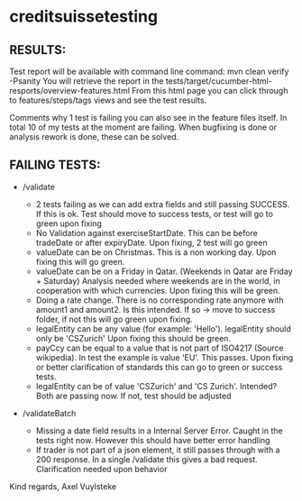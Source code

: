 # creditsuissetesting

## RESULTS:<br />
Test report will be available with command line command: mvn clean verify -Psanity
You will retrieve the report in the tests/target/cucumber-html-resports/overview-features.html
From this html page you can click through to features/steps/tags views and see the test results.

Comments why 1 test is failing you can also see in the feature files itself.
In total 10 of my tests at the moment are failing. When bugfixing is done or analysis rework is done, these can be solved.

## FAILING TESTS:
* /validate
    * 2 tests failing as we can add extra fields and still passing SUCCESS. If this is ok. Test should move to success tests, or test will go to green upon fixing
    * No Validation against exerciseStartDate. This can be before tradeDate or after expiryDate. Upon fixing, 2 test will go green
    * valueDate can be on Christmas. This is a non working day. Upon fixing this will go green.
    * valueDate can be on a Friday in Qatar. (Weekends in Qatar are Friday + Saturday) Analysis needed where weekends are in the world, in cooperation with which currencies. Upon fixing this will be green.
    * Doing a rate change. There is no corresponding rate anymore with amount1 and amount2. Is this intended. If so -> move to success folder, if not this will go green upon fixing.
    * legalEntity can be any value (for example: 'Hello'). legalEntity should only be 'CSZurich' Upon fixing this should be green.
    * payCcy can be equal to a value that is not part of ISO4217 (Source wikipedia). In test the example is value 'EU'. This passes. Upon fixing or better clarification of standards this can go to green or success tests.
    * legalEntity can be of value 'CSZurich' and 'CS Zurich'. Intended? Both are passing now. If not, test should be adjusted

* /validateBatch
    * Missing a date field results in a Internal Server Error. Caught in the tests right now. However this should have better error handling
    * If trader is not part of a json element, it still passes through with a 200 response. In a single /validate this gives a bad request. Clarification needed upon behavior


Kind regards,
Axel Vuylsteke